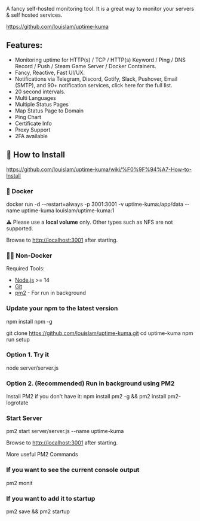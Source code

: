 A fancy self-hosted monitoring tool. It  is a great way to monitor your servers & self hosted services.

https://github.com/louislam/uptime-kuma


Features: 
--

- Monitoring uptime for HTTP(s) / TCP / HTTP(s) Keyword / Ping / DNS Record / Push / Steam Game Server / Docker Containers.
- Fancy, Reactive, Fast UI/UX.
- Notifications via Telegram, Discord, Gotify, Slack, Pushover, Email (SMTP), and 90+ notification services, click here for the full list.
- 20 second intervals.
- Multi Languages
- Multiple Status Pages
- Map Status Page to Domain
- Ping Chart
 - Certificate Info
- Proxy Support
- 2FA available


## 🔧 How to Install
https://github.com/louislam/uptime-kuma/wiki/%F0%9F%94%A7-How-to-Install


### 🐳 Docker

docker run -d --restart=always -p 3001:3001 -v uptime-kuma:/app/data --name uptime-kuma louislam/uptime-kuma:1 

⚠️ Please use a **local volume** only. Other types such as NFS are not supported.

Browse to [http://localhost:3001](http://localhost:3001/) after starting.



### 💪🏻 Non-Docker

Required Tools:
-   [Node.js](https://nodejs.org/en/download/) >= 14
-   [Git](https://git-scm.com/downloads)
-   [pm2](https://pm2.keymetrics.io/) - For run in background


### Update your npm to the latest version
npm install npm -g

git clone https://github.com/louislam/uptime-kuma.git
cd uptime-kuma
npm run setup


### Option 1. Try it
node server/server.js

### Option 2.  (Recommended) Run in background using PM2
Install PM2 if you don't have it: 
npm install pm2 -g && pm2 install pm2-logrotate


### Start Server
pm2 start server/server.js --name uptime-kuma

Browse to [http://localhost:3001](http://localhost:3001/) after starting.



More useful PM2 Commands

### If you want to see the current console output
pm2 monit


### If you want to add it to startup
pm2 save && pm2 startup


